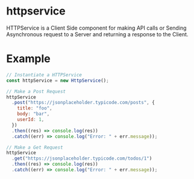 # httpservice

HTTPService is a Client Side component for making API calls or Sending Asynchronous request to a Server and returning a response to the Client.

# Example

```js
// Instantiate a HTTPService
const httpService = new HttpService();

// Make a Post Request
httpService
  .post("https://jsonplaceholder.typicode.com/posts", {
    title: "foo",
    body: "bar",
    userId: 1,
  })
  .then((res) => console.log(res))
  .catch((err) => console.log("Error: " + err.message));

// Make a Get Request
httpService
  .get("https://jsonplaceholder.typicode.com/todos/1")
  .then((res) => console.log(res))
  .catch((err) => console.log("Error: " + err.message));
```
